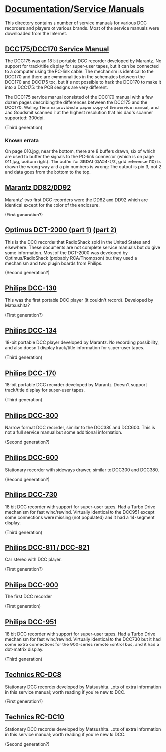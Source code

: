 # [Documentation](..)/[Service Manuals](.)
This directory contains a number of service manuals for various DCC recorders and players of various brands. Most of the service manuals were downloaded from the Internet.

## [DCC175/DCC170 Service Manual](./DCC170%20DCC175%20Service%20Manual.zip)
The DCC175 was an 18 bit portable DCC recorder developed by Marantz. No support for track/title display for super-user tapes, but it can be connected to a computer using the PC-link cable. The mechanism is identical to the DCC170 and there are commonalities in the schematics between the DCC170 and DCC175 too, but it's not possible to hack the DCC170 to make it into a DCC175: the PCB designs are very different.
   
The DCC175 service manual consisted of the DCC170 manual with a few dozen pages describing the differences between the DCC175 and the DCC170. Waling Tiersma provided a paper copy of the service manual, and Jac Goudsmit scanned it at the highest resolution that his dad's scanner supported: 300dpi.

(Third generation)

### Known errata
On page 010.jpg, near the bottom, there are 8 buffers drawn, six of which are used to buffer the signals to the PC-link connector (which is on page 011.jpg, bottom right). The buffer for SBDAI (QA54-2/2, grid reference I10) is drawn the wrong way and a pin numbers is wrong: The output is pin 3, not 2 and data goes from the bottom to the top.

## [Marantz DD82/DD92](./marantz_dd82_dd92.pdf)
Marantz' two first DCC recorders were the DD82 and DD92 which are identical except for the color of the enclosure.

(First generation?)

## [Optimus DCT-2000 (part 1)](./optimus_dct-2000_1.pdf) [(part 2)](./optimus_dct-2000_2.pdf)
This is the DCC recorder that RadioShack sold in the United States and elsewhere. These documents are not complete service manuals but do give some information. Most of the DCT-2000 was developed by Optimus/RadioShack (probably RCA/Thompson) but they used a mechanism and two plugin boards from Philips.

(Second generation?)

## [Philips DCC-130](./philips_dcc130.pdf)
This was the first portable DCC player (it couldn't record). Developed by Matsushita?

(First generation?)

## [Philips DCC-134](./philips_dcc134.pdf)
18-bit portable DCC player developed by Marantz. No recording possibility, and also doesn't display track/title information for super-user tapes.

(Third generation)

## [Philips DCC-170](./philips_dcc170.pdf)
18-bit portable DCC recorder developed by Marantz. Doesn't support track/title display for super-user tapes.

(Third generation)

## [Philips DCC-300](./philips_dcc300.pdf)
Narrow format DCC recorder, similar to the DCC380 and DCC600. This is not a full service manual but some additional information.

(Second generation?)

## [Philips DCC-600](./philips_dcc600.pdf)
Stationary recorder with sideways drawer, similar to DCC300 and DCC380.

(Second generation?)

## [Philips DCC-730](./philips_dcc730.pdf)
18 bit DCC recorder with support for super-user tapes. Had a Turbo Drive mechanism for fast wind/rewind. Virtually identical to the DCC951 except some connections were missing (not populated) and it had a 14-segment display.

(Third generation)

## [Philips DCC-811 / DCC-821](./philips_dcc811_dcc821.pdf)
Car stereo with DCC player.

(First generation?)

## [Philips DCC-900](./philips_dcc900.pdf)
The first DCC recorder

(First generation)

## [Philips DCC-951](./philips_dcc951.pdf)
18 bit DCC recorder with support for super-user tapes. Had a Turbo Drive mechanism for fast wind/rewind. Virtually identical to the DCC730 but it had some extra connections for the 900-series remote control bus, and it had a dot-matrix display.

(Third generation)

## [Technics RC-DC8](./technics_rc-dc8.pdf)
Stationary DCC recorder developed by Matsushita. Lots of extra information in this service manual; worth reading if you're new to DCC.

(First generation?)

## [Technics RC-DC10](./technics_rc-dc10.pdf)
Stationary DCC recorder developed by Matsushita. Lots of extra information in this service manual; worth reading if you're new to DCC.

(Second generation?)